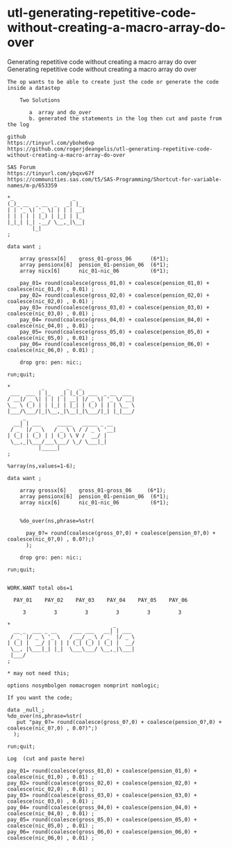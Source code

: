 # utl-generating-repetitive-code-without-creating-a-macro-array-do-over
Generating repetitive code without creating a macro array do over 
    Generating repetitive code without creating a macro array do over                                                    
                                                                                                                         
    The op wants to be able to create just the code or generate the code inside a datastep                               
                                                                                                                         
        Two Solutions                                                                                                    
                                                                                                                         
           a  array and do_over                                                                                          
           b. generated the statements in the log then cut and paste from the log                                        
                                                                                                                         
    github                                                                                                               
    https://tinyurl.com/ybohe6vp                                                                                         
    https://github.com/rogerjdeangelis/utl-generating-repetitive-code-without-creating-a-macro-array-do-over             
                                                                                                                         
    SAS Forum                                                                                                            
    https://tinyurl.com/ybqxv67f                                                                                         
    https://communities.sas.com/t5/SAS-Programming/Shortcut-for-variable-names/m-p/653359                                
                                                                                                                         
    *_                   _                                                                                               
    (_)_ __  _ __  _   _| |_                                                                                             
    | | '_ \| '_ \| | | | __|                                                                                            
    | | | | | |_) | |_| | |_                                                                                             
    |_|_| |_| .__/ \__,_|\__|                                                                                            
            |_|                                                                                                          
    ;                                                                                                                    
                                                                                                                         
    data want ;                                                                                                          
                                                                                                                         
        array grossx[6]    gross_01-gross_06      (6*1);                                                                 
        array pensionx[6]  pension_01-pension_06  (6*1);                                                                 
        array nicx[6]      nic_01-nic_06          (6*1);                                                                 
                                                                                                                         
        pay_01= round(coalesce(gross_01,0) + coalesce(pension_01,0) + coalesce(nic_01,0) , 0.01) ;                       
        pay_02= round(coalesce(gross_02,0) + coalesce(pension_02,0) + coalesce(nic_02,0) , 0.01) ;                       
        pay_03= round(coalesce(gross_03,0) + coalesce(pension_03,0) + coalesce(nic_03,0) , 0.01) ;                       
        pay_04= round(coalesce(gross_04,0) + coalesce(pension_04,0) + coalesce(nic_04,0) , 0.01) ;                       
        pay_05= round(coalesce(gross_05,0) + coalesce(pension_05,0) + coalesce(nic_05,0) , 0.01) ;                       
        pay_06= round(coalesce(gross_06,0) + coalesce(pension_06,0) + coalesce(nic_06,0) , 0.01) ;                       
                                                                                                                         
        drop gro: pen: nic:;                                                                                             
                                                                                                                         
    run;quit;                                                                                                            
                                                                                                                         
    *          _       _   _                                                                                             
     ___  ___ | |_   _| |_(_) ___  _ __  ___                                                                             
    / __|/ _ \| | | | | __| |/ _ \| '_ \/ __|                                                                            
    \__ \ (_) | | |_| | |_| | (_) | | | \__ \                                                                            
    |___/\___/|_|\__,_|\__|_|\___/|_| |_|___/                                                                            
         _                                                                                                               
      __| | ___     _____   _____ _ __                                                                                   
     / _` |/ _ \   / _ \ \ / / _ \ '__|                                                                                  
    | (_| | (_) | | (_) \ V /  __/ |                                                                                     
     \__,_|\___/___\___/ \_/ \___|_|                                                                                     
              |_____|                                                                                                    
    ;                                                                                                                    
                                                                                                                         
    %array(ns,values=1-6);                                                                                               
                                                                                                                         
    data want ;                                                                                                          
                                                                                                                         
        array grossx[6]    gross_01-gross_06     (6*1);                                                                  
        array pensionx[6]  pension_01-pension_06  (6*1);                                                                 
        array nicx[6]      nic_01-nic_06          (6*1);                                                                 
                                                                                                                         
                                                                                                                         
        %do_over(ns,phrase=%str(                                                                                         
                                                                                                                         
          pay_0?= round(coalesce(gross_0?,0) + coalesce(pension_0?,0) + coalesce(nic_0?,0) , 0.0?);)                     
          );                                                                                                             
                                                                                                                         
        drop gro: pen: nic:;                                                                                             
                                                                                                                         
    run;quit;                                                                                                            
                                                                                                                         
                                                                                                                         
    WORK.WANT total obs=1                                                                                                
                                                                                                                         
      PAY_01    PAY_02    PAY_03    PAY_04    PAY_05    PAY_06                                                           
                                                                                                                         
         3         3         3         3         3         3                                                             
                                                                                                                         
    *                                 _                                                                                  
      __ _  ___ _ __     ___ ___   __| | ___                                                                             
     / _` |/ _ \ '_ \   / __/ _ \ / _` |/ _ \                                                                            
    | (_| |  __/ | | | | (_| (_) | (_| |  __/                                                                            
     \__, |\___|_| |_|  \___\___/ \__,_|\___|                                                                            
     |___/                                                                                                               
    ;                                                                                                                    
                                                                                                                         
    * may not need this;                                                                                                 
                                                                                                                         
    options nosymbolgen nomacrogen nomprint nomlogic;                                                                    
                                                                                                                         
    If you want the code;                                                                                                
                                                                                                                         
    data _null_;                                                                                                         
    %do_over(ns,phrase=%str(                                                                                             
       put "pay_0?= round(coalesce(gross_0?,0) + coalesce(pension_0?,0) + coalesce(nic_0?,0) , 0.0?)";)                  
      );                                                                                                                 
                                                                                                                         
    run;quit;                                                                                                            
                                                                                                                         
    Log  (cut and paste here)                                                                                            
                                                                                                                         
    pay_01= round(coalesce(gross_01,0) + coalesce(pension_01,0) + coalesce(nic_01,0) , 0.01) ;                           
    pay_02= round(coalesce(gross_02,0) + coalesce(pension_02,0) + coalesce(nic_02,0) , 0.01) ;                           
    pay_03= round(coalesce(gross_03,0) + coalesce(pension_03,0) + coalesce(nic_03,0) , 0.01) ;                           
    pay_04= round(coalesce(gross_04,0) + coalesce(pension_04,0) + coalesce(nic_04,0) , 0.01) ;                           
    pay_05= round(coalesce(gross_05,0) + coalesce(pension_05,0) + coalesce(nic_05,0) , 0.01) ;                           
    pay_06= round(coalesce(gross_06,0) + coalesce(pension_06,0) + coalesce(nic_06,0) , 0.01) ;                           
                                                                                                                         
                                                                                                                         
